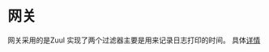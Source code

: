 # 网关
网关采用的是Zuul
实现了两个过滤器主要是用来记录日志打印的时间。
具体[详情](https://blog.csdn.net/m0_37941483/article/details/89424927)
